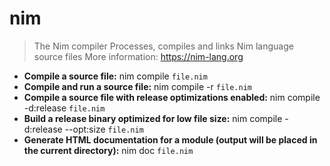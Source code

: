 # nim
> The Nim compiler
> Processes, compiles and links Nim language source files
> More information: <https://nim-lang.org>
- **Compile a source file:**
nim compile `file.nim`
- **Compile and run a source file:**
nim compile -r `file.nim`
- **Compile a source file with release optimizations enabled:**
nim compile -d:release `file.nim`
- **Build a release binary optimized for low file size:**
nim compile -d:release --opt:size `file.nim`
- **Generate HTML documentation for a module (output will be placed in the current directory):**
nim doc `file.nim`
